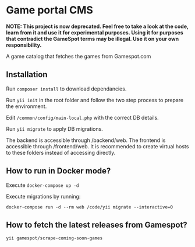 Game portal CMS
===============================

__NOTE: This project is now deprecated. Feel free to take a look at the code, learn from it and use it for experimental purposes. Using it for purposes that contradict the GameSpot terms may be illegal. Use it on your own responsibility.__

A game catalog that fetches the games from Gamespot.com



Installation
---
Run `composer install` to download dependancies.

Run `yii init` in the root folder and follow the two step process to prepare the environment.

Edit `/common/config/main-local.php` with the correct DB details.

Run `yii migrate` to apply DB migrations.

The backend is accessible through /backend/web.
The frontend is accessible through /frontend/web. It is recommended to create virtual hosts to these folders instead of accessing directly.

How to run in Docker mode?
---
Execute `docker-compose up -d`

Execute migrations by running:

`docker-compose run -d --rm web /code/yii migrate --interactive=0`

How to fetch the latest releases from Gamespot?
---

    yii gamespot/scrape-coming-soon-games
